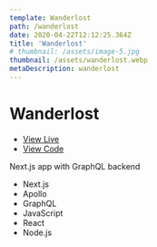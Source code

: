 ```yaml
---
template: Wanderlost
path: /wanderlost
date: 2020-04-22T12:12:25.364Z
title: 'Wanderlost'
# thumbnail: /assets/image-5.jpg
thumbnail: /assets/wanderlost.webp
metaDescription: wanderlost
---
```

# Wanderlost

- [View Live](https://ecommerce-nextjs-apollo-client.now.sh)
- [View Code](https://github.com/dhausser/wanderlost)

Next.js app with GraphQL backend

- Next.js
- Apollo
- GraphQL
- JavaScript
- React
- Node.js
